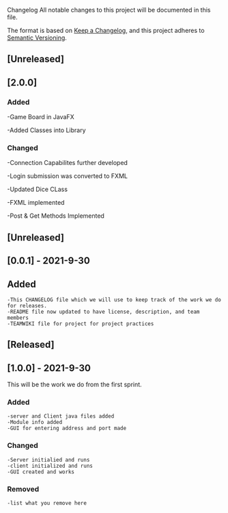 Changelog
All notable changes to this project will be documented in this file.

The format is based on [Keep a Changelog](https://keepachangelog.com/en/1.0.0/),
and this project adheres to [Semantic Versioning](https://semver.org/spec/v2.0.0.html).


## [Unreleased]

## [2.0.0]

### Added
-Game Board in JavaFX

-Added Classes into Library

### Changed
-Connection Capabilites further developed

-Login submission was converted to FXML

-Updated Dice CLass

-FXML implemented

-Post & Get Methods Implemented

## [Unreleased]

## [0.0.1] - 2021-9-30

## Added
	-This CHANGELOG file which we will use to keep track of the work we do for releases.
	-README file now updated to have license, description, and team members
	-TEAMWIKI file for project for project practices



## [Released]

## [1.0.0] - 2021-9-30

This will be the work we do from the first sprint.
### Added
	-server and Client java files added
    -Module info added
    -GUI for entering address and port made



### Changed
    -Server initialied and runs
    -client initialized and runs
    -GUI created and works
### Removed
	-list what you remove here
